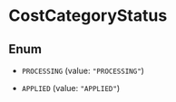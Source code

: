 

# CostCategoryStatus

## Enum


* `PROCESSING` (value: `"PROCESSING"`)

* `APPLIED` (value: `"APPLIED"`)




